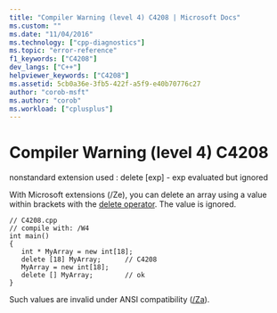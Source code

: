 ```yaml
---
title: "Compiler Warning (level 4) C4208 | Microsoft Docs"
ms.custom: ""
ms.date: "11/04/2016"
ms.technology: ["cpp-diagnostics"]
ms.topic: "error-reference"
f1_keywords: ["C4208"]
dev_langs: ["C++"]
helpviewer_keywords: ["C4208"]
ms.assetid: 5cb0a36e-3fb5-422f-a5f9-e40b70776c27
author: "corob-msft"
ms.author: "corob"
ms.workload: ["cplusplus"]
---
```

# Compiler Warning (level 4) C4208
nonstandard extension used : delete [exp] - exp evaluated but ignored  
  
 With Microsoft extensions (/Ze), you can delete an array using a value within brackets with the [delete operator](../../cpp/delete-operator-cpp.md). The value is ignored.  
  
```  
// C4208.cpp  
// compile with: /W4  
int main()  
{  
   int * MyArray = new int[18];  
   delete [18] MyArray;      // C4208  
   MyArray = new int[18];  
   delete [] MyArray;        // ok  
}  
```  
  
 Such values are invalid under ANSI compatibility ([/Za](../../build/reference/za-ze-disable-language-extensions.md)).
